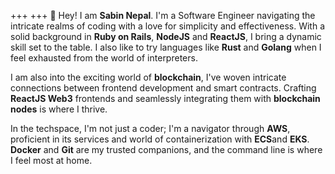 +++
+++
👋 Hey! I am **Sabin Nepal**. I'm a Software Engineer navigating the intricate realms of coding with a love for simplicity and effectiveness. With a solid background in **Ruby on Rails**, **NodeJS** and **ReactJS**, I bring a dynamic skill set to the table. I also like to try languages like **Rust** and **Golang** when I feel exhausted from the world of interpreters.

I am also into the exciting world of **blockchain**, I've woven intricate connections between frontend development and smart contracts. Crafting **ReactJS Web3** frontends and seamlessly integrating them with **blockchain nodes** is where I thrive.

In the techspace, I'm not just a coder; I'm a navigator through **AWS**, proficient in its services and world of containerization with **ECS**and **EKS**. **Docker** and **Git** are my trusted companions, and the command line is where I feel most at home.

<!--more-->
